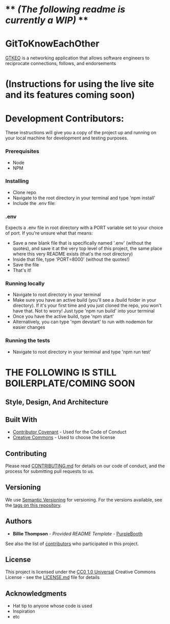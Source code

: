 # ** *(The following readme is currently a WIP)* **
# GitToKnowEachOther

[GTKEO](https://www.gittoknoweachother.com) is a networking application that allows software engineers to reciprocate connections, follows, and endorsements

# (Instructions for using the live site and its features coming soon)



# Development Contributors:

These instructions will give you a copy of the project up and running on
your local machine for development and testing purposes.

### Prerequisites

* Node
* NPM

### Installing
* Clone repo
* Navigate to the root directory in your terminal and type 'npm install'
* Include the .env file:

### .env
Expects a .env file in root directory with a PORT variable set to your choice of port. If you're unsure what that means:
* Save a new blank file that is specifically named '.env'  (without the quotes), and save it at the very top level of this project, the same place where this very README exists (that's the root directory)
* Inside that file, type 'PORT=8000' (without the quotes!)
* Save the file
* That's it!

### Running locally
* Navigate to root directory in your terminal
* Make sure you have an active build (you'll see a /build folder in your directory). If it's your first time and you just cloned the repo, you won't have that. Not to worry! Just type 'npm run build' into your terminal
* Once you have the active build, type 'npm start'
* Alternatively, you can type 'npm devstart' to run with nodemon for easier changes

### Running the tests

* Navigate to root directory in your terminal and type 'npm run test'


# THE FOLLOWING IS STILL BOILERPLATE/COMING SOON

## Style, Design, And Architecture




## Built With

  - [Contributor Covenant](https://www.contributor-covenant.org/) - Used
    for the Code of Conduct
  - [Creative Commons](https://creativecommons.org/) - Used to choose
    the license

## Contributing

Please read [CONTRIBUTING.md](CONTRIBUTING.md) for details on our code
of conduct, and the process for submitting pull requests to us.

## Versioning

We use [Semantic Versioning](http://semver.org/) for versioning. For the versions
available, see the [tags on this
repository](https://github.com/PurpleBooth/a-good-readme-template/tags).

## Authors

  - **Billie Thompson** - *Provided README Template* -
    [PurpleBooth](https://github.com/PurpleBooth)

See also the list of
[contributors](https://github.com/PurpleBooth/a-good-readme-template/contributors)
who participated in this project.

## License

This project is licensed under the [CC0 1.0 Universal](LICENSE.md)
Creative Commons License - see the [LICENSE.md](LICENSE.md) file for
details

## Acknowledgments

  - Hat tip to anyone whose code is used
  - Inspiration
  - etc
